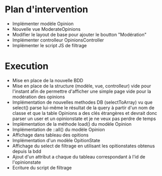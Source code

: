 # Plan d'intervention
- Implémenter modèle Opinion
- Nouvelle vue ModerateOpinions
- Modifier le layout de base pour ajouter le boutton "Modération"
- Implémenter controlleur OpinionsController
- Implémenter le script JS de filtrage

# Execution
- Mise en place de la nouvelle BDD
- Mise en place de la structure (modèle, vue, controlleur) vide pour l'instant afin de permettre d'afficher une simple page vide pour la modération des opinions
- Implémentation de nouvelles methodes DB (selectToArray) vu que select() parse lui-même le résultat de la query à partir d'un nom de classe et que la table Opinions a des clés étrangères et devrait donc parser un user et un opinionstate et je ne veux pas perdre de temps
- Implémentation de la méthode load() du modèle Opinion
- Implémentation de ::all() du modèle Opinion
- Affichage dans tableau des opitions
- Implémentation d'un modèle OpitionState
- Affichage du select de filtrage en utilisant les opitionstates obtenus depuis la bdd
- Ajout d'un attribut a chaque <tr> du tableau correspondant à l'id de l'opinionstate
- Ecriture du script de filtrage